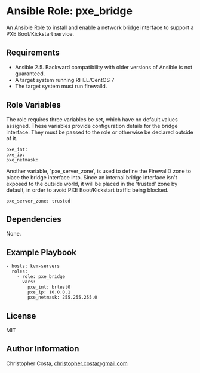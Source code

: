 Ansible Role: pxe_bridge
=========

An Ansible Role to install and enable a network bridge interface to support a PXE Boot/Kickstart service.

Requirements
------------

* Ansible 2.5. Backward compatibility with older versions of Ansible is not guaranteed.
* A target system running RHEL/CentOS 7
* The target system must run firewalld.

Role Variables
--------------

The role requires three variables be set, which have no default values assigned.  These variables provide configuration details for the bridge interface.  They must be passed to the role or otherwise be declared outside of it.

    pxe_int:
    pxe_ip:
    pxe_netmask:

Another variable, 'pxe_server_zone', is used to define the FirewallD zone to place the bridge interface into.  Since an internal bridge interface isn't exposed to the outside world, it will be placed in the 'trusted' zone by default, in order to avoid PXE Boot/Kickstart traffic being blocked.

    pxe_server_zone: trusted

Dependencies
------------

None.

Example Playbook
----------------

    - hosts: kvm-servers
      roles:
        - role: pxe_bridge
          vars:
            pxe_int: brtest0
            pxe_ip: 10.0.0.1
            pxe_netmask: 255.255.255.0

License
-------

MIT

Author Information
------------------

Christopher Costa, christopher.costa@gmail.com
